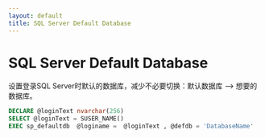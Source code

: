 ```yaml
---
layout: default
title: SQL Server Default Database
---
```


# SQL Server Default Database

设置登录SQL Server时默认的数据库，减少不必要切换：默认数据库 --> 想要的数据库。

```SQL
DECLARE @loginText nvarchar(256)
SELECT @loginText = SUSER_NAME()
EXEC sp_defaultdb  @loginame =  @loginText , @defdb = 'DatabaseName'
```
